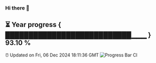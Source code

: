 ### Hi there 👋
⏳ Year progress { ███████████████████████████▁▁▁ } 93.10 %
---
⏰ Updated on Fri, 06 Dec 2024 18:11:36 GMT
![Progress Bar CI](https://github.com/Moyi321/Moyi321/workflows/Progress%20Bar%20CI/badge.svg)
